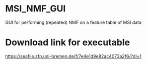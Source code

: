 # MSI_NMF_GUI
GUI for performing (repeated) NMF on a feature table of MSI data

# Download link for executable
https://seafile.zfn.uni-bremen.de/f/7e4e1d9e82ac4073a2f6/?dl=1
